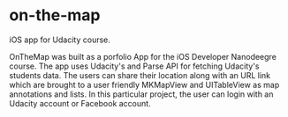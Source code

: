 # on-the-map
iOS app for Udacity course.


OnTheMap was built as a porfolio App for the iOS Developer Nanodeegre course. The app uses Udacity's and Parse API for fetching Udacity's students data. The users can share their location along with an URL link which are brought to a user friendly MKMapView and UITableView as map annotations and lists. In this particular project, the user can login with an Udacity account or Facebook account.

